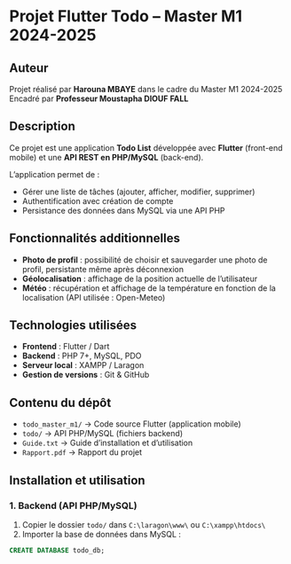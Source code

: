 # Projet Flutter Todo – Master M1 2024-2025

## Auteur
Projet réalisé par **Harouna MBAYE** dans le cadre du Master M1 2024-2025  
Encadré par **Professeur Moustapha DIOUF FALL**

## Description
Ce projet est une application **Todo List** développée avec **Flutter** (front-end mobile) et une **API REST en PHP/MySQL** (back-end).

L’application permet de :

- Gérer une liste de tâches (ajouter, afficher, modifier, supprimer)
- Authentification avec création de compte
- Persistance des données dans MySQL via une API PHP

## Fonctionnalités additionnelles
- **Photo de profil** : possibilité de choisir et sauvegarder une photo de profil, persistante même après déconnexion
- **Géolocalisation** : affichage de la position actuelle de l’utilisateur
- **Météo** : récupération et affichage de la température en fonction de la localisation (API utilisée : Open-Meteo)

## Technologies utilisées
- **Frontend** : Flutter / Dart
- **Backend** : PHP 7+, MySQL, PDO
- **Serveur local** : XAMPP / Laragon
- **Gestion de versions** : Git & GitHub

## Contenu du dépôt
- `todo_master_m1/` → Code source Flutter (application mobile)  
- `todo/` → API PHP/MySQL (fichiers backend)   
- `Guide.txt` → Guide d’installation et d’utilisation  
- `Rapport.pdf` → Rapport du projet  

## Installation et utilisation

### 1. Backend (API PHP/MySQL)
1. Copier le dossier `todo/` dans `C:\laragon\www\` ou `C:\xampp\htdocs\`
2. Importer la base de données dans MySQL :

```sql
CREATE DATABASE todo_db;
